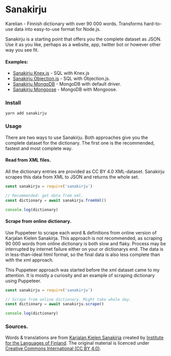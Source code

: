 # Sanakirju

Karelian - Finnish dictionary with over 90 000 words. Transforms hard-to-use data into easy-to-use format for Node.js. 

Sanakirju is a starting point that offers you the complete dataset as JSON. Use it as you like, perhaps as a website, app, twitter bot or however other way you see fit.

#### Examples:

- [Sanakirju Knex.js](https://github.com/stscoundrel/sanakirju-knex) - SQL with Knex.js
- [Sanakirju Objection.js](https://github.com/stscoundrel/sanakirju-objectionjs) - SQL with Objection.js.
- [Sanakirju MongoDB](https://github.com/stscoundrel/sanakirju-mongodb) - MongoDB with default driver.
- [Sanakirju Mongoose](https://github.com/stscoundrel/sanakirju-mongoose) - MongoDB with Mongoose.


### Install

`yarn add sanakirju`

### Usage

There are two ways to use Sanakirju. Both approaches give you the complete dataset for the dictionary. The first one is the recommended, fastest and most complete way.

#### Read from XML files.

All the dictionary entries are provided as CC BY 4.0 XML-dataset. Sanakirju scrapes this data from XML to JSON and returns the whole set.


```javascript
const sanakirju = require('sanakirju')

// Recommended: get data from xml.
const dictionary = await sanakirju.fromXml()

console.log(dictionary)
```

#### Scrape from online dictionary.

Use Puppeteer to scrape each word & definitions from online version of Karjalan Kielen Sanakirja. This approach is not recommended, as scraping 90 000 words from online dictionary is both slow and flaky. Process may be interrupted by internet failure either on your or dictionarys end. The data is in less-than-ideal html format, so the final data is also less complete than with the xml approach.

This Puppeteer approach was started before the xml dataset came to my attention. It is mostly a curiosity and an example of scraping dictionary using Puppeteer.

```javascript
const sanakirju = require('sanakirju')

// Scrape from online dictionary. Might take whole day.
const dictionary = await sanakirju.scrape()

console.log(dictionary)
```

### Sources.

Words & translations are from [Karjalan Kielen Sanakirja](http://kaino.kotus.fi/cgi-bin/kks/kks_etusivu.cgi) created by [Institute for the Languages of Finland](https://www.kotus.fi/en). The original material is licenced under [Creative Commons International (CC BY 4.0)](https://creativecommons.org/licenses/by/4.0/).
